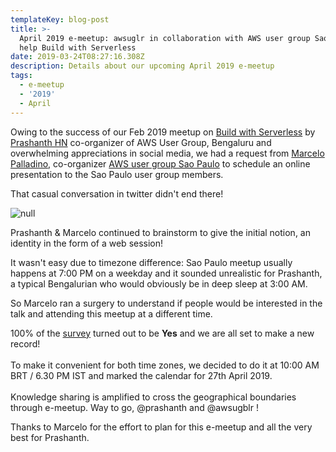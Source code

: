 ```yaml
---
templateKey: blog-post
title: >-
  April 2019 e-meetup: awsuglr in collaboration with AWS user group Sao Paulo to
  help Build with Serverless
date: 2019-03-24T08:27:16.308Z
description: Details about our upcoming April 2019 e-meetup
tags:
  - e-meetup
  - '2019'
  - April
---
```

Owing to the success of our Feb 2019 meetup on [Build with Serverless](https://www.awsugblr.in/blog/2019-02-27-meetup-report-february-2019-meetup-build-with-serverless/) by [Prashanth HN](https://in.linkedin.com/in/hnprashanth) co-organizer of AWS User Group, Bengaluru and overwhelming appreciations in social media, we had a request from [Marcelo Palladino,](https://www.linkedin.com/in/mfpalladino/) co-organizer [AWS user group Sao Paulo](https://www.meetup.com/awsusergroupsp/) to schedule an online presentation to the Sao Paulo user group members. 

That casual conversation in twitter didn't end there!

![null](/img/awsurblr_saopaulo.png)

Prashanth & Marcelo continued to brainstorm to give the initial notion, an identity in the form of a web session!

It wasn't easy due to timezone difference: Sao Paulo meetup usually happens at 7:00 PM on a weekday and it sounded unrealistic for Prashanth, a typical Bengalurian who would obviously be in deep sleep at 3:00 AM. 

So Marcelo ran a surgery to understand if people would be interested in the talk and attending this meetup at a different time.

100% of the [survey](https://docs.google.com/forms/d/e/1FAIpQLSfGXTHSMA4TI98zyPRugo0Io06jWfOVXXSk2wzPJarY8bdLFA/viewform) turned out to be **Yes** and we are all set to make a new record!\
\
To make it convenient for both time zones, we decided to do it at 10:00 AM BRT / 6.30 PM IST and marked the calendar for 27th April 2019.\
\
Knowledge sharing is amplified to cross the geographical boundaries through e-meetup. Way to go, @prashanth and @awsugblr !

Thanks to Marcelo for the effort to plan for this e-meetup and all the very best for Prashanth.
